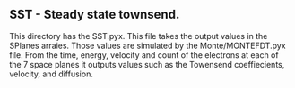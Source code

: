 ## SST - Steady state townsend.
This directory has the SST.pyx. This file takes the output values in the SPlanes arraies. Those values are simulated by the Monte/MONTEFDT.pyx file. From the time, energy, velocity and count of the electrons at each of the 7 space planes it outputs values such as the Towensend coeffiecients, velocity, and diffusion.
